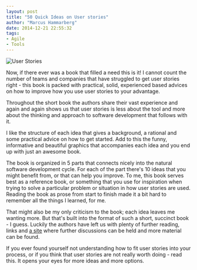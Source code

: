 ```yaml
---
layout: post
title: "50 Quick Ideas on User stories"
author: "Marcus Hammarberg"
date: 2014-12-21 22:55:32
tags:
- Agile
- Tools
---
```


![User Stories](http://www.50quickideas.com/img/us/title.png)

Now, if there ever was a book that filled a need this is it!
I cannot count the number of teams and companies that have struggled to get user stories right - this book is packed with practical, solid, experienced based advices on how to improve how you use user stories to your advantage.

Throughout the short book the authors share their vast experience and again and again shows us that user stories is less about the tool and more about the thinking and approach to software development that follows with it.

I like the structure of each idea that gives a background, a rational and some practical advice on how to get started. Add to this the funny, informative and beautiful graphics that accompanies each idea and you end up with just an awesome book.

The book is organized in 5 parts that connects nicely into the natural software development cycle. For each of the part there's 10 ideas that you might benefit from, or that can help you improve. To me, this book serves best as a reference book, or something that you use for inspiration when trying to solve a particular problem or situation in how user stories are used.
Reading the book as prose from start to finish made it a bit hard to remember all the things I learned, for me.

That might also be my only criticism to the book; each idea leaves me wanting more. But that's built into the format of such a short, succinct book - I guess. Luckily the authors have left us with plenty of further reading, links and [a site](http://www.50quickideas.com/) where further discussions can be held and more material can be found.

If you ever found yourself not understanding how to fit user stories into your process, or if you think that user stories are not really worth doing - read this. It opens your eyes for more ideas and more options.
